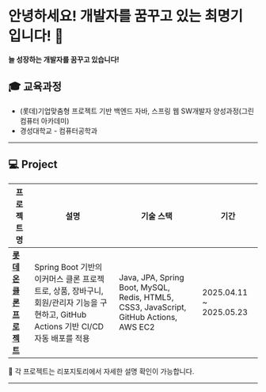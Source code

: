 # 안녕하세요! 개발자를 꿈꾸고 있는 최명기 입니다! 👋

**늘 성장하는 개발자를 꿈꾸고 있습니다!**

## 🎓 교육과정  
- (롯데)기업맞춤형 프로젝트 기반 백엔드 자바, 스프링 웹 SW개발자 양성과정(그린컴퓨터 아카데미)
- 경성대학교 - 컴퓨터공학과



---

## 💻 Project
| **프로젝트명**                                                                   | **설명**                                                                                       | **기술 스택**                                                                              | **기간**                   |
| --------------------------------------------------------------------------- | -------------------------------------------------------------------------------------------- | -------------------------------------------------------------------------------------- | ------------------------ |
| [**롯데온 클론 프로젝트**](https://github.com/greenlotte6/lotte1-lotteon-project-team2)                   | Spring Boot 기반의 이커머스 클론 프로젝트로, 상품, 장바구니, 회원/관리자 기능을 구현하고, GitHub Actions 기반 CI/CD 자동 배포를 적용  | Java, JPA, Spring Boot, MySQL, Redis, HTML5, CSS3, JavaScript, GitHub Actions, AWS EC2 | 2025.04.11 \~ 2025.05.23 |



📁 각 프로젝트는 리포지토리에서 자세한 설명 확인이 가능합니다.

---
